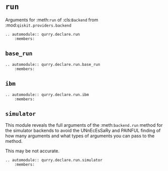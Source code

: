 # `run`

Arguments for :meth:`run` of :cls:`Backend` from :mod:`qiskit.providers.backend`

```{eval-rst}
.. automodule:: qurry.declare.run
    :members:
```

## `base_run`

```{eval-rst}
.. automodule:: qurry.declare.run.base_run
    :members:
```

## `ibm`

```{eval-rst}
.. automodule:: qurry.declare.run.ibm
    :members:
```

## `simulator`

This module reveals the full arguments of the :meth:`backend.run` method
for the simulator backends to avoid the UNnEcEsSaRy and PAINFUL finding of
how many arguments and what types of arguments you can pass to the method.

This may be not accurate.

```{eval-rst}
.. automodule:: qurry.declare.run.simulator
    :members:
```
